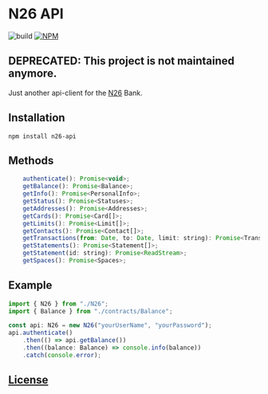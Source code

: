# N26 API

![build](https://github.com/ckotzbauer/n26-api/workflows/build/badge.svg)
[![NPM](https://img.shields.io/npm/v/n26-api.svg)](https://www.npmjs.com/package/n26-api)

## DEPRECATED: This project is not maintained anymore.

Just another api-client for the [N26](https://n26.com) Bank.


## Installation

```
npm install n26-api
```


## Methods

```js
    authenticate(): Promise<void>;
    getBalance(): Promise<Balance>;
    getInfo(): Promise<PersonalInfo>;
    getStatus(): Promise<Statuses>;
    getAddresses(): Promise<Addresses>;
    getCards(): Promise<Card[]>;
    getLimits(): Promise<Limit[]>;
    getContacts(): Promise<Contact[]>;
    getTransactions(from: Date, to: Date, limit: string): Promise<Transaction[]>;
    getStatements(): Promise<Statement[]>;
    getStatement(id: string): Promise<ReadStream>;
    getSpaces(): Promise<Spaces>;
```

## Example
```js
import { N26 } from "./N26";
import { Balance } from "./contracts/Balance";

const api: N26 = new N26("yourUserName", "yourPassword");
api.authenticate()
    .then(() => api.getBalance())
    .then((balance: Balance) => console.info(balance))
    .catch(console.error);
```


[License](https://github.com/ckotzbauer/n26-api/blob/main/LICENSE)
------
